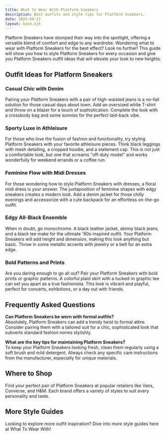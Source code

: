 ```yaml
---
title: What to Wear With Platform Sneakers
description: Best outfits and style tips for Platform Sneakers.
date: 2025-09-21
layout: base.njk
---
```


Platform Sneakers have stomped their way into the spotlight, offering a versatile blend of comfort and edge to any wardrobe. Wondering what to wear with Platform Sneakers for the best effect? Look no further! This guide will show you how to style Platform Sneakers for every occasion and give you Platform Sneakers outfit ideas that will elevate your look to new heights.

## Outfit Ideas for Platform Sneakers

### Casual Chic with Denim
Pairing your Platform Sneakers with a pair of high-waisted jeans is a no-fail solution for those casual days about town. Add an oversized white T-shirt and throw on a blazer for a touch of sophistication. Complete the look with a crossbody bag and some sunnies for the perfect laid-back vibe.

### Sporty Luxe in Athleisure
For those who love the fusion of fashion and functionality, try styling Platform Sneakers with your favorite athleisure pieces. Think black leggings with mesh detailing, a cropped hoodie, and a statement cap. This is not just a comfortable look, but one that screams "off-duty model" and works wonderfully for weekend errands or a coffee run.

### Feminine Flow with Midi Dresses
For those wondering how to style Platform Sneakers with dresses, a floral midi dress is your answer. The juxtaposition of feminine shapes with edgy sneakers creates a modern look. Add a denim jacket for those chilly evenings and accessorize with a cute backpack for an effortless on-the-go outfit.

### Edgy All-Black Ensemble
When in doubt, go monochrome. A black leather jacket, skinny black jeans, and a black tee make for the ultimate '90s-inspired outfit. Your Platform Sneakers will add height and dimension, making this look anything but basic. Throw in some metallic accents with jewelry or a belt for an extra edge.

### Bold Patterns and Prints
Are you daring enough to go all out? Pair your Platform Sneakers with bold prints or graphic patterns. A colorful plaid skirt with a tucked-in graphic tee can set you apart as a true fashionista. This look is vibrant and playful, perfect for concerts, exhibitions, or a day out with friends.

## Frequently Asked Questions

**Can Platform Sneakers be worn with formal outfits?**  
Absolutely, Platform Sneakers can add a trendy twist to formal attire. Consider pairing them with a tailored suit for a chic, sophisticated look that subverts standard fashion norms stylishly.

**What are the key tips for maintaining Platform Sneakers?**  
To keep your Platform Sneakers looking fresh, clean them regularly using a soft brush and mild detergent. Always check any specific care instructions from the manufacturer, especially for unique materials.

## Where to Shop

Find your perfect pair of Platform Sneakers at popular retailers like Vans, Converse, and H&M. Each brand offers a variety of styles to suit every personality and taste.

## More Style Guides

Looking to explore more outfit inspiration? Dive into more style guides here at What To Wear With!